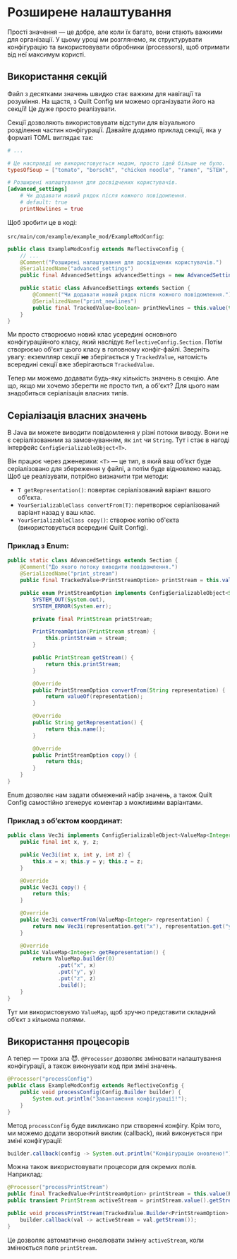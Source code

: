 # Розширене налаштування

Прості значення — це добре, але коли їх багато, вони стають важкими для організації. У цьому уроці ми розглянемо, як структурувати конфігурацію та використовувати обробники (processors), щоб отримати від неї максимум користі.

## Використання секцій

Файл з десятками значень швидко стає важким для навігації та розуміння. На щастя, з Quilt Config ми можемо організувати його на секції! Це дуже просто реалізувати.

Секції дозволяють використовувати відступи для візуального розділення частин конфігурації. Давайте додамо приклад секції, яка у форматі TOML виглядає так:

```toml
# ...

# Це насправді не використовується модом, просто ідей більше не було.
typesOfSoup = ["tomato", "borscht", "chicken noodle", "ramen", "STEW", "mushroom"]

# Розширені налаштування для досвідчених користувачів.
[advanced_settings]
    # Чи додавати новий рядок після кожного повідомлення.
    # default: true
    printNewlines = true
```

Щоб зробити це в коді:

`src/main/com/example/example_mod/ExampleModConfig`:

```java
public class ExampleModConfig extends ReflectiveConfig {
    // ...
    @Comment("Розширені налаштування для досвідчених користувачів.")
    @SerializedName("advanced_settings")
    public final AdvancedSettings advancedSettings = new AdvancedSettings();

    public static class AdvancedSettings extends Section {
        @Comment("Чи додавати новий рядок після кожного повідомлення.")
        @SerializedName("print_newlines")
        public final TrackedValue<Boolean> printNewlines = this.value(true);
    }
}
```

Ми просто створюємо новий клас усередині основного конфігураційного класу, який наслідує `ReflectiveConfig.Section`. Потім створюємо об'єкт цього класу в головному конфіг-файлі. Зверніть увагу: екземпляр секції **не** зберігається у `TrackedValue`, натомість всередині секції вже зберігаються `TrackedValue`.

Тепер ми можемо додавати будь-яку кількість значень в секцію. Але що, якщо ми хочемо зберегти не просто тип, а об'єкт? Для цього нам знадобиться серіалізація власних типів.

## Серіалізація власних значень

В Java ви можете виводити повідомлення у різні потоки виводу. Вони не є серіалізованими за замовчуванням, як `int` чи `String`. Тут і стає в нагоді інтерфейс `ConfigSerializableObject<T>`.

Він працює через дженерики: `<T>` — це тип, в який ваш об’єкт буде серіалізовано для збереження у файлі, а потім буде відновлено назад. Щоб це реалізувати, потрібно визначити три методи:

- `T getRepresentation()`: повертає серіалізований варіант вашого об'єкта.
- `YourSerializableClass convertFrom(T)`: перетворює серіалізований варіант назад у ваш клас.
- `YourSerializableClass copy()`: створює копію об'єкта (використовується всередині Quilt Config).

### Приклад з Enum:

```java
public static class AdvancedSettings extends Section {
    @Comment("До якого потоку виводити повідомлення.")
    @SerializedName("print_stream")
    public final TrackedValue<PrintStreamOption> printStream = this.value(PrintStreamOption.SYSTEM_OUT);

    public enum PrintStreamOption implements ConfigSerializableObject<String> {
        SYSTEM_OUT(System.out),
        SYSTEM_ERROR(System.err);

        private final PrintStream printStream;

        PrintStreamOption(PrintStream stream) {
            this.printStream = stream;
        }

        public PrintStream getStream() {
            return this.printStream;
        }

        @Override
        public PrintStreamOption convertFrom(String representation) {
            return valueOf(representation);
        }

        @Override
        public String getRepresentation() {
            return this.name();
        }

        @Override
        public PrintStreamOption copy() {
            return this;
        }
    }
}
```

Enum дозволяє нам задати обмежений набір значень, а також Quilt Config самостійно згенерує коментар з можливими варіантами.

### Приклад з об’єктом координат:

```java
public class Vec3i implements ConfigSerializableObject<ValueMap<Integer>> {
    public final int x, y, z;

    public Vec3i(int x, int y, int z) {
        this.x = x; this.y = y; this.z = z;
    }

    @Override
    public Vec3i copy() {
        return this;
    }

    @Override
    public Vec3i convertFrom(ValueMap<Integer> representation) {
        return new Vec3i(representation.get("x"), representation.get("y"), representation.get("z"));
    }

    @Override
    public ValueMap<Integer> getRepresentation() {
        return ValueMap.builder(0)
                .put("x", x)
                .put("y", y)
                .put("z", z)
                .build();
    }
}
```

Тут ми використовуємо `ValueMap`, щоб зручно представити складний об’єкт з кількома полями.

## Використання процесорів

А тепер — трохи зла 😈. `@Processor` дозволяє змінювати налаштування конфігурації, а також виконувати код при зміні значень.

```java
@Processor("processConfig")
public class ExampleModConfig extends ReflectiveConfig {
    public void processConfig(Config.Builder builder) {
        System.out.println("Завантаження конфігурації!");
    }
}
```

Метод `processConfig` буде викликано при створенні конфігу. Крім того, ми можемо додати зворотний виклик (callback), який виконується при зміні конфігурації:

```java
builder.callback(config -> System.out.println("Конфігурацію оновлено!"));
```

Можна також використовувати процесори для окремих полів. Наприклад:

```java
@Processor("processPrintStream")
public final TrackedValue<PrintStreamOption> printStream = this.value(PrintStreamOption.SYSTEM_OUT);
public transient PrintStream activeStream = printStream.value().getStream();

public void processPrintStream(TrackedValue.Builder<PrintStreamOption> builder) {
    builder.callback(val -> activeStream = val.getStream());
}
```

Це дозволяє автоматично оновлювати змінну `activeStream`, коли змінюється поле `printStream`.

